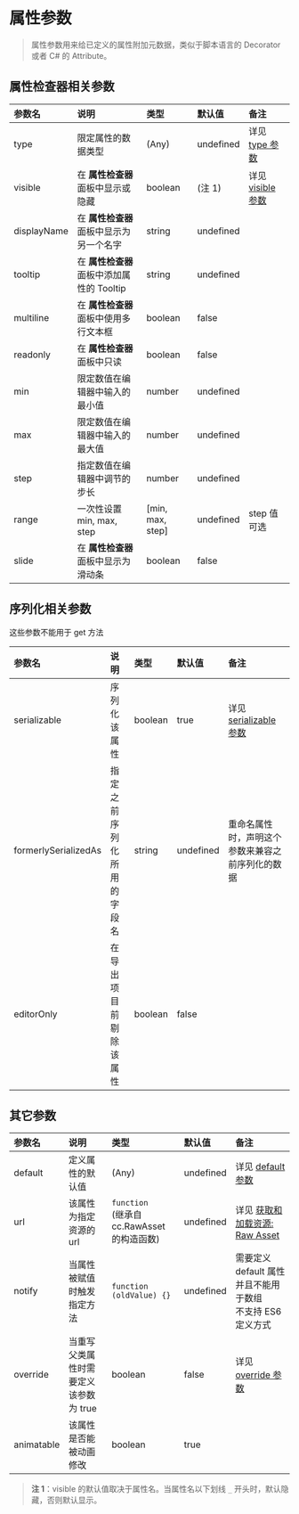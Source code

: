 # 属性参数

> 属性参数用来给已定义的属性附加元数据，类似于脚本语言的 Decorator 或者 C# 的 Attribute。

## 属性检查器相关参数

参数名 | 说明 | 类型 | 默认值 | 备注
:--- | :--- |:---|:---|:---
type | 限定属性的数据类型 | (Any) | undefined | 详见 [type 参数](class.md#type)
visible | 在 **属性检查器** 面板中显示或隐藏 | boolean | (注 1) | 详见 [visible 参数](class.md#visible)
displayName | 在 **属性检查器** 面板中显示为另一个名字 | string | undefined |
tooltip | 在 **属性检查器** 面板中添加属性的 Tooltip | string | undefined |
multiline | 在 **属性检查器** 面板中使用多行文本框 | boolean | false |
readonly | 在 **属性检查器** 面板中只读 | boolean | false |
min | 限定数值在编辑器中输入的最小值 | number | undefined |
max | 限定数值在编辑器中输入的最大值 | number | undefined |
step | 指定数值在编辑器中调节的步长 | number | undefined |
range | 一次性设置 min, max, step | [min, max, step] | undefined | step 值可选
slide | 在 **属性检查器** 面板中显示为滑动条 | boolean | false |

## 序列化相关参数

这些参数不能用于 get 方法

参数名 | 说明 | 类型 | 默认值 | 备注
:--- | :--- |:---|:---|:---
serializable | 序列化该属性 | boolean | true | 详见 [serializable 参数](class.md#serializable)
formerlySerializedAs | 指定之前序列化所用的字段名 | string | undefined | 重命名属性时，声明这个参数来兼容之前序列化的数据
editorOnly | 在导出项目前剔除该属性 | boolean | false |

## 其它参数

参数名 | 说明 | 类型 | 默认值 | 备注
:--- | :--- |:---|:---|:---
default | 定义属性的默认值 | (Any) | undefined | 详见 [default 参数](class.md#default)
url | 该属性为指定资源的 url | `function` <br> (继承自 cc.RawAsset 的构造函数) | undefined | 详见 [获取和加载资源: Raw Asset](../load-assets.md#raw-asset)
notify | 当属性被赋值时触发指定方法 | `function (oldValue) {}` | undefined | 需要定义 default 属性并且不能用于数组<br>不支持 ES6 定义方式
override | 当重写父类属性时需要定义该参数为 true | boolean | false | 详见 [override 参数](class.md#override)
animatable | 该属性是否能被动画修改 | boolean | true |

> **注 1**：visible 的默认值取决于属性名。当属性名以下划线 `_` 开头时，默认隐藏，否则默认显示。
